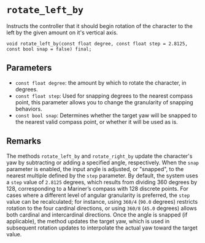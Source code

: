 # `rotate_left_by`

Instructs the controller that it should begin rotation of the character to the left by the given amount on it's vertical axis.

```nvgt
void rotate_left_by(const float degree, const float step = 2.8125, const bool snap = false) final;
```

## Parameters

* `const float degree`: the amount by which to rotate the character, in degrees.
* `const float step`: Used for snapping degrees to the nearest compass point, this parameter allows you to change the granularity of snapping behaviors.
* `const bool snap`: Determines whether the target yaw will be snapped to the nearest valid compass point, or whether it will be used as is.

## Remarks

The methods `rotate_left_by` and `rotate_right_by` update the character's yaw by subtracting or adding a specified angle, respectively. When the `snap` parameter is enabled, the input angle is adjusted, or "snapped", to the nearest multiple defined by the `step` parameter. By default, the system uses a `step` value of `2.8125` degrees, which results from dividing 360 degrees by 128, corresponding to a Mariner’s compass with 128 discrete points. For cases where a different level of angular granularity is preferred, the `step` value can be recalculated; for instance, using `360/4` (`90.0` degrees) restricts rotation to the four cardinal directions, or using `360/8` (`45.0` degrees) allows both cardinal and intercardinal directions. Once the angle is snapped (if applicable), the method updates the target yaw, which is used in subsequent rotation updates to interpolate the actual yaw toward the target value.